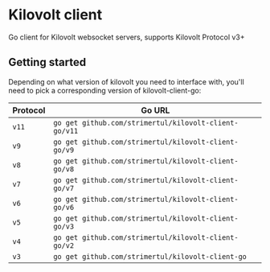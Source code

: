 # Kilovolt client

Go client for Kilovolt websocket servers, supports Kilovolt Protocol v3+

## Getting started

Depending on what version of kilovolt you need to interface with, you'll need to pick a corresponding version of kilovolt-client-go:

| Protocol | Go URL                                                |
| -------- | ----------------------------------------------------- |
| `v11`    | `go get github.com/strimertul/kilovolt-client-go/v11` |
| `v9`     | `go get github.com/strimertul/kilovolt-client-go/v9`  |
| `v8`     | `go get github.com/strimertul/kilovolt-client-go/v8`  |
| `v7`     | `go get github.com/strimertul/kilovolt-client-go/v7`  |
| `v6`     | `go get github.com/strimertul/kilovolt-client-go/v6`  |
| `v5`     | `go get github.com/strimertul/kilovolt-client-go/v3`  |
| `v4`     | `go get github.com/strimertul/kilovolt-client-go/v2`  |
| `v3`     | `go get github.com/strimertul/kilovolt-client-go`     |
